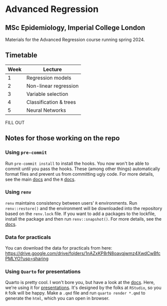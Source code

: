 # Advanced Regression

## MSc Epidemiology, Imperial College London

Materials for the Advanced Regression course running spring 2024.

## Timetable

| Week | Lecture                  |
| ---- | ------------------------ |
| 1    | Regression models |
| 2    | Non-linear regression |
| 3    | Variable selection |
| 4    | Classification \& trees |
| 5    | Neural Networks  |

FILL OUT

## Notes for those working on the repo

### Using `pre-commit`

Run `pre-commit install` to install the hooks. You now won't be able to commit until you pass the hooks. These (among other things) automatically format files and prevent us from committing ugly code. For more details, see the main [docs](https://pre-commit.com/) and the `R` [docs](https://lorenzwalthert.github.io/precommit/).

### Using `renv`

`renv` maintains consistency between users' `R` environments. Run `renv::restore()` and the environment will be downloaded into the repository based on the `renv.lock` file. If you want to add a packages to the lockfile, install the package and then run `renv::snapshot()`. For more details, see the [docs](https://rstudio.github.io/renv/articles/renv.html).

### Data for practicals
You can download the data for practicals from here: https://drive.google.com/drive/folders/1nAZxKP8rN8oavqjwmz4XwdCwBfcPMLYO?usp=sharing 

### Using `Quarto` for presentations

Quarto is pretty cool. I won't bore you, but have a look at the [docs](https://quarto.org/docs/guide/). Here, we're using it for [presentations](https://quarto.org/docs/presentations/revealjs/). It's designed by the folks at `RStudio`, so you `R` folk will be happy. Make a `.qmd` file and run `quarto render *.qmd` to generate the `html`, which you can open in browser.
